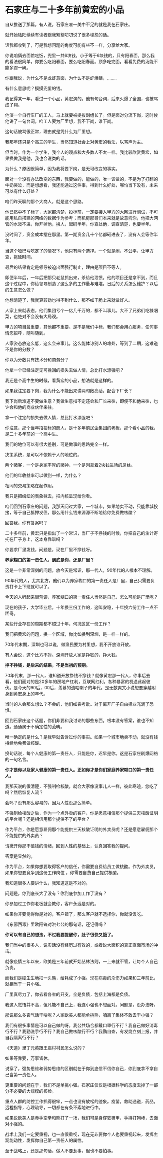 # 石家庄与二十多年前黄宏的小品
自从推送了那篇，有人说，石家庄唯一美中不足的就是我在石家庄。

就开始陆陆续续有读者跟我絮絮叨叨说了很多埋怨的话。

话我都收到了，可是我想问题的角度可能有些不一样，分享给大家。

你说咱俩去面馆吃饭，兜里一共6块钱，小于等于6块钱的，只有阳春面。那么我的看法很简单，你要么吃阳春面，要么吃阳春面。顶多吃完面，看看免费的汤能不能多蹭一碗。

你跟我说，为什么不是龙虾意面，为什么不是虾爆鳝，........

有什么意思呢？摸摸兜里的钱。

我记得某一年，看过一个小品，黄宏演的。他有句台词，后来火爆了全国，也被骂成了翔。

他演一个自行车厂的工人，马上就要被提拔副组长了。但是面对分流下岗，这时候他讲了一句台词，咱工人要为厂里想，我不下岗，谁下岗。

这句话被骂很正常，理由就是凭什么为厂里想。

我那年还只是个高三的学生，当然知道社会上对黄宏的看法，以骂声为主。

但当时，作为一个学生，我个人的观点和大多数人不太一样。我比较欣赏黄宏，如果换做我是他，我也会说类的话。

为什么？原因很简单，因为我将要下岗，是无可改变的事实。

面对一个没有办法改变的东西，我要做的，能做的，唯一该做的，不是为了打翻的牛奶哭泣，而是想想看，我还能通过这件事，得到什么好处，哪怕当下没有，未来可以有什么好处？

咱们昨天聊的那个大商人，就是这个思路。

他已然中不了标了，大家都清楚，投标前，一定要接入甲方的大网进行测试，不可能用私自搭建的网络的数据作为参考；而机房那哥们本来就是故意坑你，他把大网管的水泼不进，你开掉他，换人，起码半年，你查处他，调查清楚，也要半年。

没时间了，资金成本摆在那里。第一期资金几十个亿都砸进去了，没有人会等你半年。

当这个哑巴亏吃定了的情况下，他只有两个选择。一个就是闹，不公平，让甲方查，拖延时间。

最后的结果肯定是领导被迫出面强行制止，理由是项目不等人。

即便半年后，一年后把那只老鼠抓出来，杀给他泄愤，他的项目还是拿不到，而且这个过程中，你给领导制造了这么多的工作量与难堪，日后的关系怎么维护？以后的生意怎么做？

他想清楚了，我就算较劲也得不到什么，那不如干脆上来就做好人。

人家上来就表态，他们集团亏个一亿几千万的，都不叫事儿。大不了兄弟们吃糠咽菜，也绝对不会没有大局观。

甲方的项目最重要，其他都不重要。是不是我们中标，我们都会用心服务，任何事情您招呼，随叫随到。

人家姿态放这么低，这么会来事儿，这么能体谅别人的难处，等到了二期，这难道不是你的分数？

你以为分数只有技术分和商务分？

他拿一个已经注定无可挽回的损失去做人情，总比打水漂强吧？

我还是个高中生的时候，看黄宏的小品，想法就是这样的。

如果我注定要下岗，我为什么不能出来讲两句敞亮话，配合下厂长？

我下岗后难道不要做生意？我做生意指不定还会和厂长来往，即便不和他来往，也许会和他的商业伙伴来往。

拿一个注定的损失去做人情，总比打水漂强吧？

你注意，那个当年招投标的商人，是十多年前民企集团的老板，那个看小品的我，是二十多年前的一个高中生。

我们的地位可以有很大差别，可是做事的思路完全一样。

决策系统，是可以不依赖于人的地位的。

两个赌客，一个是身家丰厚的赌神，一个是刚拿着2块钱进场的屌丝。

他们的年收益率可以做到一样，为什么？

相同的交易策略在起作用。

我只是把纷纭的表象抹去，把内核呈现给你看。

咱们回到石家庄的问题，我那天问过大家，一个城市，如果地卖不动，只能靠城投接，等于自己抵押发债，那么用什么钱来源源不断地给你免费做核酸？

回答我，你有答案吗？

二十多年前，黄宏只是指出了一个常识，当厂子不挣钱的时候，你把自己的生计寄托在厂子身上，这本身靠谱吗？

你要求厂里发钱，问题是，现在厂里不挣钱呀。

**养家糊口的第一责任人，到底是你，还是厂里？**

这是一个非常深刻的问题，放今天是常识，那一代人，90年代的人根本不理解。

90年代的人，尤其北方，他们以为养家糊口的第一责任人是厂里，自己只需要负责打卡上下班就可以了。

今天的人听起来很荒谬，养家糊口的第一责任人当然是自己，怎么可能是厂里呢？

现在的孩子，大学毕业后，十年换三份工作的，这叫安稳，十年换六份工作一点不稀奇。

某些行业存在的周期都不超过十年，何况区区一份工作？

我们把黄宏的问题，换一个区域，你比如换到深圳，是一样一样的。

70年代末期，深圳也可以说，做渔民要为村里想，我不开放谁开放。

有人会说，这个比方不对。深圳开放人家是挣钱的，挣大钱。

**挣不挣钱，是后来的结果，不是当初的预期。**

70年代末，那一代人，谁知道开放挣钱不挣钱？就像黄宏那一代人，你事后去看，他们面对的是20多年的房地产红利，互联网红利，各种暴富的机遇此起彼伏。是今天的90后，00后，羡慕的流哈喇子的年代。是无数爽文小说想要穿越附身到黄宏身上的年代。

当时的人会那么想么？不会的，他们如丧考妣。对于离开厂子自由择业充满了恐惧。

回到石家庄这个话题，你们非要和我讨论的那些东西，根本没有答案，谁也不知道。通通属于不确定性的范畴。

唯一确定的是什么？是我早就告诉过你的事实。如果一个城市地卖不动，就没有钱持续地免费做核酸。

换句话说，每个人健康的第一责任人，只能是你，迟早是你。这是石家庄刷爆网络的一句名言。

**你才是你以及家人健康的第一责任人。正如你才是你们家庭养家糊口的第一责任人。**

我那天说的很清楚，不强制检核酸，就会大家像没事儿人一样，彼此寒暄，您吃了吗？然后恢复人流？

会吗？没有那么容易的，因为人性没那么简单。

不强制检核酸之后，作为一个点外卖的客户，你是愿意相信那个提供三天核酸证明的平台呢？还是相信用那个提供不了的平台？

作为平台，你是愿意雇佣那个能提供三天核酸证明的外卖员呢？还是愿意雇佣那个不能提供的外卖员？

请撇开你那不值钱的情绪，回到人性的基础上，认真回答我的提问。

答案是显然的。

作为平台，如果你想要取得客户的信任，你需要自费给员工做核酸。作为外卖员，如果你想要竞争到这份工作岗位 ，你需要自费自己提供核酸。

我知道很多人要讲什么，我知道这是不对的。

问题是，你到底长大了没有？你到底参加工作了没有？

你参加过工作你老板就会教你，客户永远是对的。

如果你非要觉得你是对的，客户错了，那么客户就不选择你，你就没饭吃。

《东邪西毒》里欧阳锋对洪七公的那句话，还记得吗？

**你可以有自己的想法，不过我要提醒你，肚子很快又饿了。**

我们当中的很多人，说实话没有经历过有效的，或者说大面积的真正直面市场的冲击。

就像疫情三年以来，欧美是三年前就开始丛林法则，一上来就不管，让每个人自己负责。

而我们是硬生生地把一头熊，给耗成了小强。现在病毒的杀伤力如果和三年前比，就相当于一只小强。

厂里真尽力了，你去看各省的开支，全是负债，包括上海都是负债。

我这人觉悟并不高，但凡能不自己上，我连小强也不想面对。问题是，没办法呀。

那说那么多丧气话干啥呢？人家欧美人都能单挑熊，咱离了集体不敢去干小强？

我们有很多事情是可以自己做的呀。我公共场合都戴口罩行不行？我自己做好消毒行不行？我勤洗手行不行？我自己做核酸行不行？我勤自查，有发烧立刻上报，并自我隔离行不行？

《天道》里丁元英跟王庙村村民怎么说的？

如果等靠要，万事皆休。

说穿了，强势思维和弱势思维的区别就在于你到底信不信你自己，你到底拿不拿自己当第一责任人。

更重要的问题在于，我们不是单挑小强。石家庄仅仅是根据科学的态度去掉了一部分不必要的大规模的核检。

重点人群的防控工作抓得很牢，一点也没有放松的迹象。疫苗，救助通道，药品，远程指导，心理疏导，一切都在有条不紊地进行中。

如果说欧美人是赤手空拳和熊打了一场，我们可是身穿软猬甲，手持打狗棒，去面对小强的。

战术上我们一定要重视，也一直很重视，现在无非要你个人也要重视起来，发挥主观能动性，发挥你自己第一责任人的属性。

至于战略上，还是那句话，做人不要惹事，但也不要怕事。